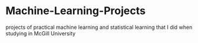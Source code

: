 # Machine-Learning-Projects
projects of practical machine learning and statistical learning that I did when studying in McGill University
